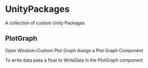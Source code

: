 # UnityPackages
A collection of custom Unity Packages


## PlotGraph

Open Window>Custom Plot Graph
Assign a Plot Graph Component

To write data pass a float to WriteData in the PlotGraph component